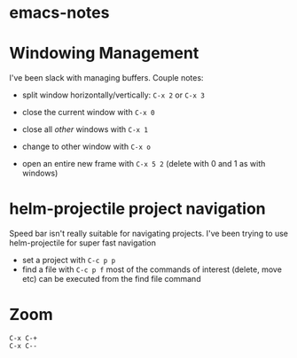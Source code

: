 # emacs-notes

# Windowing Management
I've been slack with managing buffers. Couple notes:
- split window horizontally/vertically: `C-x 2` or `C-x 3`
- close the current window with `C-x 0`
- close all _other_ windows with `C-x 1`
- change to other window with `C-x o`

- open an entire new frame with `C-x 5 2` (delete with 0 and 1 as with windows)

# helm-projectile project navigation
Speed bar isn't really suitable for navigating projects. I've been trying to use helm-projectile for super fast navigation

- set a project with `C-c p p`
- find a file with `C-c p f`
most of the commands of interest (delete, move etc) can be executed from the find file command 
 
# Zoom
```
C-x C-+ 
C-x C--
```
